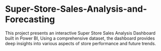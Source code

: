 # Super-Store-Sales-Analysis-and-Forecasting
This project presents an interactive Super Store Sales Analysis Dashboard built in Power BI, Using a comprehensive dataset, the dashboard provides deep insights into various aspects of store performance and future trends.
